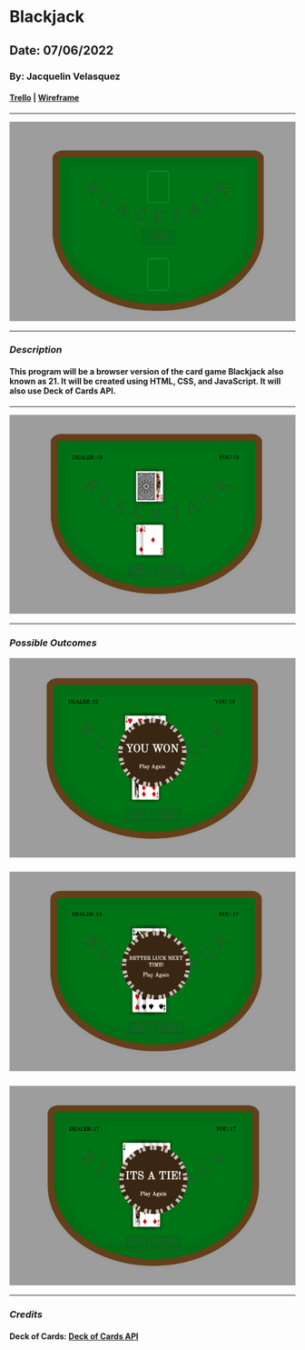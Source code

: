 # Blackjack

## Date: 07/06/2022

### By: Jacquelin Velasquez

#### [Trello](https://trello.com/b/G4E8LQj1/blackjack) | [Wireframe](https://wireframe.cc/pro/edit/563890)
***
![image](assets/homepage.png)
***
### *Description*
#### This program will be a browser version of the card game Blackjack also known as 21.  It will be created using HTML, CSS, and JavaScript.  It will also use Deck of Cards API.
***
![image](assets/game-table.png)
***
### *Possible Outcomes*
![image](assets/outcome.png)
###
![image](assets/outcome2.png)
###
![image](assets/outcome3.png)
***
### *Credits*
#### Deck of Cards: [Deck of Cards API](https://www.deckofcardsapi.com/)
